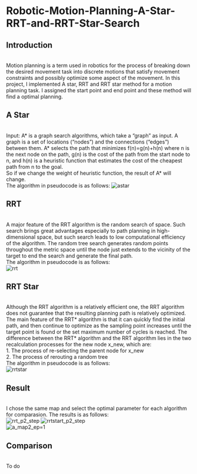 # Robotic-Motion-Planning-A-Star-RRT-and-RRT-Star-Search
## Introduction
<br>Motion planning is a term used in robotics for the process of breaking down the desired movement task into discrete motions that satisfy movement constraints and possibly optimize some aspect of the movement. In this project, I implemented A star, RRT and RRT star method for a motion planning task. I assigned the start point and end point and these method will find a optimal planning.
## A Star
<br>Input: A* is a graph search algorithms, which take a “graph” as input. A graph is a set of locations (“nodes”) and the connections (“edges”) between them. A* selects the path that minimizes f(n)=g(n)+h(n) where n is the next node on the path, g(n) is the cost of the path from the start node to n, and h(n) is a heuristic function that estimates the cost of the cheapest path from n to the goal.
<br> So if we change the weight of heuristic function, the result of A* will change.
<br>The algorithm in pseudocode is as follows:
![astar](https://user-images.githubusercontent.com/36937088/54732154-7a6d6500-4b4f-11e9-8f36-67a9ccfa64d0.jpeg)
## RRT
<br> A major feature of the RRT algorithm is the random search of space. Such search brings great advantages especially to path planning in high-dimensional space, but such search leads to low computational efficiency of the algorithm. The random tree search generates random points throughout the metric space until the node just extends to the vicinity of the target to end the search and generate the final path.
<br>The algorithm in pseudocode is as follows:  
![rrt](https://user-images.githubusercontent.com/36937088/54732732-8eff2c80-4b52-11e9-87a2-7459d19c383e.jpeg)
## RRT Star
<br>Although the RRT algorithm is a relatively efficient one, the RRT algorithm does not guarantee that the resulting planning path is relatively optimized. The main feature of the RRT* algorithm is that it can quickly find the initial path, and then continue to optimize as the sampling point increases until the target point is found or the set maximum number of cycles is reached. The difference between the RRT* algorithm and the RRT algorithm lies in the two recalculation processes for the new node x_new, which are:
<br>1. The process of re-selecting the parent node for x_new
<br>2. The process of rerouting a random tree
<br>The algorithm in pseudocode is as follows:  
![rrtstar](https://user-images.githubusercontent.com/36937088/54732460-21063580-4b51-11e9-8698-0dd5ce3d9d2e.jpeg)
## Result
<br> I chose the same map and select the optimal parameter for each algorithm for comparasion. The results is as follows:  
  ![rrt_p2_step](https://user-images.githubusercontent.com/36937088/54732264-1a2af300-4b50-11e9-880f-431efe67a404.jpeg)
  ![rrtstart_p2_step](https://user-images.githubusercontent.com/36937088/54732274-2adb6900-4b50-11e9-9965-e32cf2f9e807.jpeg)  
  ![a_map2_ep=1](https://user-images.githubusercontent.com/36937088/54732282-329b0d80-4b50-11e9-8962-d5ad310c9244.jpeg)
## Comparison
<br>To do
